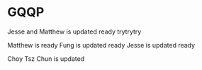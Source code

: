 # GQQP

Jesse and Matthew is updated ready  trytrytry

Matthew is ready
Fung is updated ready
Jesse is updated ready

Choy Tsz Chun is updated

